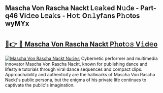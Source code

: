 ## Mascha Von Rascha Nackt L𝚎a𝚔ed N𝚞𝚍e - Part-q46 Vi𝚍𝚎o L𝚎a𝚔s - H𝚘𝚝 O𝚗𝚕yf𝚊ns P𝚑𝚘tos wyMYx

# <h2><a href="http://kfdnriu.oniu.top/?m=Mascha+Von+Rascha+Nackt">🔗👉 🔴 Mascha Von Rascha Nackt P𝚑ot𝚘𝚜 V𝚒d𝚎o</a></h2>

[![Mascha Von Rascha Nackt Nu𝚍e𝚜](https://i.imgur.com/0qMVB7G.gif)](http://kfdnriu.oniu.top/?m=Mascha+Von+Rascha+Nackt)
Cybernetic performer and multimedia innovator Mascha Von Rascha Nackt, known for publishing dance and lifestyle tutorials through viral dance sequences and compact clips. Approachability and authenticity are the hallmarks of Mascha Von Rascha Nackt's public persona, but the enigma of his private life continues to captivate the public's imagination.  
